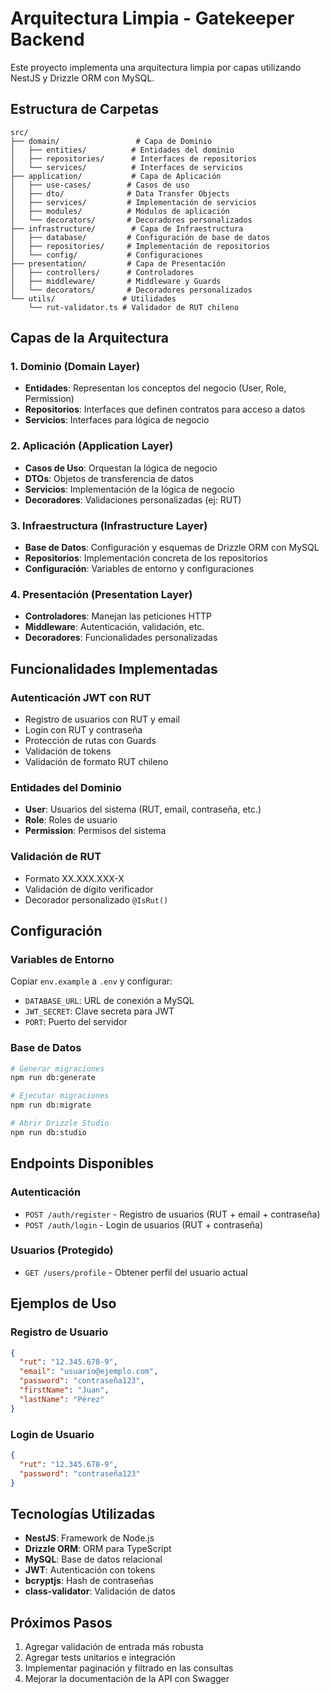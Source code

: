 # Arquitectura Limpia - Gatekeeper Backend

Este proyecto implementa una arquitectura limpia por capas utilizando NestJS y Drizzle ORM con MySQL.

## Estructura de Carpetas

```
src/
├── domain/                 # Capa de Dominio
│   ├── entities/          # Entidades del dominio
│   ├── repositories/      # Interfaces de repositorios
│   └── services/          # Interfaces de servicios
├── application/           # Capa de Aplicación
│   ├── use-cases/        # Casos de uso
│   ├── dto/              # Data Transfer Objects
│   ├── services/         # Implementación de servicios
│   ├── modules/          # Módulos de aplicación
│   └── decorators/       # Decoradores personalizados
├── infrastructure/        # Capa de Infraestructura
│   ├── database/         # Configuración de base de datos
│   ├── repositories/     # Implementación de repositorios
│   └── config/           # Configuraciones
├── presentation/         # Capa de Presentación
│   ├── controllers/      # Controladores
│   ├── middleware/       # Middleware y Guards
│   └── decorators/       # Decoradores personalizados
└── utils/               # Utilidades
    └── rut-validator.ts # Validador de RUT chileno
```

## Capas de la Arquitectura

### 1. Dominio (Domain Layer)

- **Entidades**: Representan los conceptos del negocio (User, Role, Permission)
- **Repositorios**: Interfaces que definen contratos para acceso a datos
- **Servicios**: Interfaces para lógica de negocio

### 2. Aplicación (Application Layer)

- **Casos de Uso**: Orquestan la lógica de negocio
- **DTOs**: Objetos de transferencia de datos
- **Servicios**: Implementación de la lógica de negocio
- **Decoradores**: Validaciones personalizadas (ej: RUT)

### 3. Infraestructura (Infrastructure Layer)

- **Base de Datos**: Configuración y esquemas de Drizzle ORM con MySQL
- **Repositorios**: Implementación concreta de los repositorios
- **Configuración**: Variables de entorno y configuraciones

### 4. Presentación (Presentation Layer)

- **Controladores**: Manejan las peticiones HTTP
- **Middleware**: Autenticación, validación, etc.
- **Decoradores**: Funcionalidades personalizadas

## Funcionalidades Implementadas

### Autenticación JWT con RUT

- Registro de usuarios con RUT y email
- Login con RUT y contraseña
- Protección de rutas con Guards
- Validación de tokens
- Validación de formato RUT chileno

### Entidades del Dominio

- **User**: Usuarios del sistema (RUT, email, contraseña, etc.)
- **Role**: Roles de usuario
- **Permission**: Permisos del sistema

### Validación de RUT

- Formato XX.XXX.XXX-X
- Validación de dígito verificador
- Decorador personalizado `@IsRut()`

## Configuración

### Variables de Entorno

Copiar `env.example` a `.env` y configurar:

- `DATABASE_URL`: URL de conexión a MySQL
- `JWT_SECRET`: Clave secreta para JWT
- `PORT`: Puerto del servidor

### Base de Datos

```bash
# Generar migraciones
npm run db:generate

# Ejecutar migraciones
npm run db:migrate

# Abrir Drizzle Studio
npm run db:studio
```

## Endpoints Disponibles

### Autenticación

- `POST /auth/register` - Registro de usuarios (RUT + email + contraseña)
- `POST /auth/login` - Login de usuarios (RUT + contraseña)

### Usuarios (Protegido)

- `GET /users/profile` - Obtener perfil del usuario actual

## Ejemplos de Uso

### Registro de Usuario

```json
{
  "rut": "12.345.678-9",
  "email": "usuario@ejemplo.com",
  "password": "contraseña123",
  "firstName": "Juan",
  "lastName": "Pérez"
}
```

### Login de Usuario

```json
{
  "rut": "12.345.678-9",
  "password": "contraseña123"
}
```

## Tecnologías Utilizadas

- **NestJS**: Framework de Node.js
- **Drizzle ORM**: ORM para TypeScript
- **MySQL**: Base de datos relacional
- **JWT**: Autenticación con tokens
- **bcryptjs**: Hash de contraseñas
- **class-validator**: Validación de datos

## Próximos Pasos

1. Agregar validación de entrada más robusta
2. Agregar tests unitarios e integración
3. Implementar paginación y filtrado en las consultas
4. Mejorar la documentación de la API con Swagger
